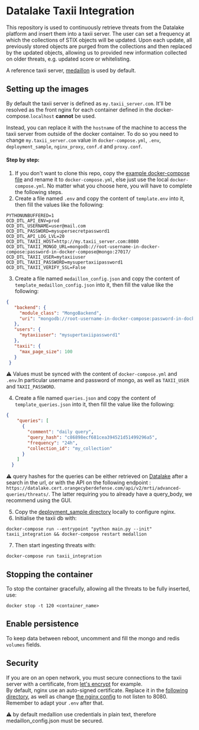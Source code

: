 # Datalake Taxii Integration

 This repository is used to continuously retrieve threats from the Datalake platform and insert them into a taxii server. The user can set a frequency at which the collections of STIX objects will be updated. Upon each update, all previously stored objects are purged from the collections and then replaced by the updated objects, allowing us to provided new information collected on older threats, e.g. updated score or whitelisting.


A reference taxii server, [medaillon](https://github.com/oasis-open/cti-taxii-server/) is used by default.

## Setting up the images
By default the taxii server is defined as `my.taxii_server.com`. It'll be resolved as the front nginx for each container defined in the docker-compose.`localhost` __cannot__ be used.

Instead, you can replace it with the `hostname` of the machine to access the taxii server from outside of the docker container. To do so you need to change `my.taxii_server.com` value in `docker-compose.yml`, `.env`, `deployment_sample`, `nginx_proxy`, `conf.d` and `proxy.conf`.
#### Step by step:
1. If you don't want to clone this repo, copy the [example docker-compose file](docker-compose.yml.example) and rename it to `docker-compose.yml`, else just use the local `docker-compose.yml`. No matter what you choose here, you will have to complete the following steps.
2. Create a file named `.env` and copy the content of `template.env` into it, then fill the values like the following:
```
PYTHONUNBUFFERED=1
OCD_DTL_API_ENV=prod
OCD_DTL_USERNAME=user@mail.com
OCD_DTL_PASSWORD=mysupersecretpassword1
OCD_DTL_API_LOG_LVL=20
OCD_DTL_TAXII_HOST=http://my.taxii_server.com:8080
OCD_DTL_TAXII_MONGO_URL=mongodb://root-username-in-docker-compose:password-in-docker-compose@mongo:27017/
OCD_DTL_TAXII_USER=mytaxiiuser
OCD_DTL_TAXII_PASSWORD=mysupertaxiipassword1
OCD_DTL_TAXII_VERIFY_SSL=False
```
3. Create a file named `medaillon_config.json` and copy the content of `template_medaillon_config.json` into it, then fill the value like the following:
 ```json
 {
    "backend": {
      "module_class": "MongoBackend",
      "uri": "mongodb://root-username-in-docker-compose:password-in-docker-compose@mongo:27017/"
    },
    "users": {
      "mytaxiiuser": "mysupertaxiipassword1"
    },
    "taxii": {
      "max_page_size": 100
    }
  }
 ```
:warning: Values must be synced with the content of `docker-compose.yml` and `.env`.In particular username and password of mongo, as well as `TAXII_USER` and `TAXII_PASSWORD`.

4. Create a file named `queries.json` and copy the content of `template_queries.json` into it, then fill the value like the following:
```json
{
    "queries": [
      {
        "comment": "daily query",
        "query_hash": "c86898ecf681cea394521d51499296a5",
        "frequency": "24h",
        "collection_id": "my_collection"
      }
    ]
  }
```
:warning: query hashes for the queries can be either retrieved on [Datalake](https://datalake.cert.orangecyberdefense.com/gui/) after a search in the url, or with the API on the following endpoint : `https://datalake.cert.orangecyberdefense.com/api/v2/mrti/advanced-queries/threats/`. The latter requiring you to already have a query_body, we recommend using the GUI. 

5. Copy the [deployment_sample directory](deployment_sample) locally to configure nginx.  
6. Initialise the taxii db with:
```shell
docker-compose run --entrypoint "python main.py --init" taxii_integration && docker-compose restart medallion 
```
7. Then start ingesting threats with:
```shell
docker-compose run taxii_integration
```

## Stopping the container

To stop the container gracefully, allowing all the threats to be fully inserted, use:
```shell
docker stop -t 120 <container_name>
```

## Enable persistence

To keep data between reboot, uncomment and fill the mongo and redis `volumes` fields. 

## Security

If you are on an open network, you must secure connections to the taxii server with a certificate, from [let's encrypt](https://letsencrypt.org/) for example.  
By default, nginx use an auto-signed certificate. Replace it in the [following directory](deployment_sample/certs), as well as change [the nginx config](deployment_sample/nginx_proxy/conf.d/proxy.conf) to not listen to 8080.  
Remember to adapt your `.env` after that.

:warning: by default medallion use credentials in plain text, therefore medaillon_config.json must be secured.
